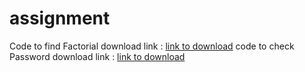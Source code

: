 # assignment
Code to find Factorial
download link : [link to download](https://github.com/ruhikhanna/assignment/releases)
code to check Password
download link : [link to download](https://github.com/ruhikhanna/assignment/releases)
